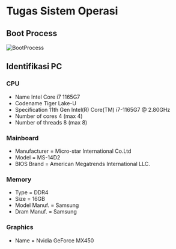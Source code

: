 # Tugas Sistem Operasi #
## Boot Process ##
![BootProcess](https://github.com/luqmanrafi/SysOP24-312521027/assets/70551637/bda85a12-a58c-4580-a438-2d000cfb84bd)
## Identifikasi PC ##
### CPU ###
- Name			Intel Core i7 1165G7
- Codename		Tiger Lake-U
- Specification		11th Gen Intel(R) Core(TM) i7-1165G7 @ 2.80GHz
- Number of cores		4 (max 4)
- Number of threads	8 (max 8)
### Mainboard ###
- Manufacturer    = Micro-star International Co.Ltd
- Model           = MS-14D2
- BIOS Brand      = American Megatrends International LLC.
### Memory ###
- Type            = DDR4
- Size            = 16GB
- Model Manuf.    = Samsung
- Dram Manuf.     = Samsung
### Graphics ###
- Name            = Nvidia GeForce MX450
